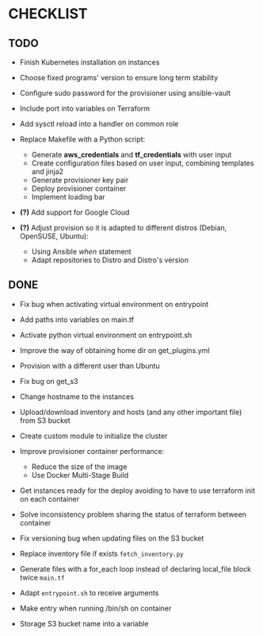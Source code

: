 # CHECKLIST

## TODO

- Finish Kubernetes installation on instances 
- Choose fixed programs' version to ensure long term stability 
- Configure sudo password for the provisioner using ansible-vault 
- Include port into variables on Terraform
- Add sysctl reload into a handler on common role

- Replace Makefile with a Python script:
    - Generate **aws_credentials** and **tf_credentials** with user input
    - Create configuration files based on user input, combining templates and jinja2
    - Generate provisioner key pair
    - Deploy provisioner container
    - Implement loading bar

- **(?)** Add support for Google Cloud

- **(?)** Adjust provision so it is adapted to different distros (Debian, OpenSUSE, Ubuntu): 
    - Using Ansible *when* statement
    - Adapt repositories to Distro and Distro's version

## DONE 

- Fix bug when activating virtual environment on entrypoint
- Add paths into variables on main.tf
- Activate python virtual environment on entrypoint.sh
- Improve the way of obtaining home dir on get_plugins.yml
- Provision with a different user than Ubuntu
- Fix bug on get_s3
- Change hostname to the instances
- Upload/download inventory and hosts (and any other important file) from S3 bucket
- Create custom module to initialize the cluster

- Improve provisioner container performance:
    - Reduce the size of the image
    - Use Docker Multi-Stage Build

- Get instances ready for the deploy avoiding to have to use terraform init on each container
- Solve inconsistency problem sharing the status of terraform between container
- Fix versioning bug when updating files on the S3 bucket 
- Replace inventory file if exists `fetch_inventory.py`
- Generate files with a for_each loop instead of declaring local_file block twice `main.tf`
- Adapt `entrypoint.sh` to receive arguments 
- Make entry when running /bin/sh on container 
- Storage S3 bucket name into a variable 
